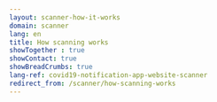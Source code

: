 ```yaml
---
layout: scanner-how-it-works
domain: scanner
lang: en
title: How scanning works
showTogether : true
showContact: true
showBreadCrumbs: true
lang-ref: covid19-notification-app-website-scanner
redirect_from: /scanner/how-scanning-works
---
```

